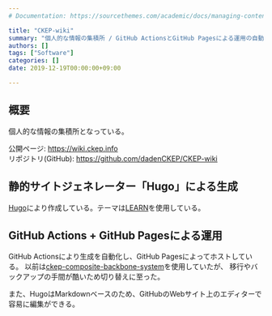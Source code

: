 ```yaml
---
# Documentation: https://sourcethemes.com/academic/docs/managing-content/

title: "CKEP-wiki"
summary: "個人的な情報の集積所 / GitHub ActionsとGitHub Pagesによる運用の自動化"
authors: []
tags: ["Software"]
categories: []
date: 2019-12-19T00:00:00+09:00

---
```


## 概要
個人的な情報の集積所となっている。

公開ページ: https://wiki.ckep.info  
リポジトリ(GitHub): https://github.com/dadenCKEP/CKEP-wiki

## 静的サイトジェネレーター「Hugo」による生成
[Hugo](https://gohugo.io/)により作成している。テーマは[LEARN](https://learn.netlify.com/en/)を使用している。

## GitHub Actions + GitHub Pagesによる運用
GitHub Actionsにより生成を自動化し、GitHub Pagesによってホストしている。
以前は[ckep-composite-backbone-system](/project/ckep-composite-backbone-system)を使用していたが、
移行やバックアップの手間が酷いため切り替えに至った。

また、HugoはMarkdownベースのため、GitHubのWebサイト上のエディターで容易に編集ができる。